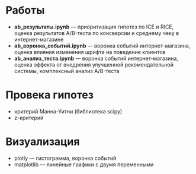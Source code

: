 # Работы
 * **ab_результаты.ipynb** — приоритизация гипотез по ICE и RICE, оценка результатов A/B-теста по консверсии и среднему чеку в интернет-магазине
 * **ab_воронка_событий.ipynb** — воронка событий интернет-магазина, оценка влияния изменения шрифта на поведение клиентов
 * **ab_анализ_теста.ipynb** — воронка событий интернет-магазина, оценка эффекта от внедрения улучшенной рекомендательной системы, комплексный анализ A/B-теста
# Провека гипотез 
 * критерий Манна-Уитни (библиотека scipy)
 * z-критерий
# Визуализация
 * plotly — гистограмма, воронка событий
 * matplotlib — линейные графики с двумя переменными
